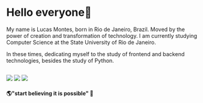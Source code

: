 # Hello everyone👋

My name is Lucas Montes, born in Rio de Janeiro, Brazil. Moved by the power of creation and transformation of technology. I am currently studying Computer Science at the State University of Rio de Janeiro. 

In these times, dedicating myself to the study of frontend and backend technologies, besides the study of Python.



##
<div> 
  <a href = "mailto:lucas.montes.lm@gmail.com"><img src="https://img.shields.io/badge/-Gmail-%23333?style=for-the-badge&logo=gmail&logoColor=white" target="_blank"></a>
  <a href="https://www.linkedin.com/in/lucasmontes/" target="_blank"><img src="https://img.shields.io/badge/-LinkedIn-%230077B5?style=for-the-badge&logo=linkedin&logoColor=white" target="_blank"></a>
   <a href="https://www.instagram.com/lucas_montes10/" target="_blank"><img src="https://img.shields.io/badge/-Instagram-%23E4405F?style=for-the-badge&logo=instagram&logoColor=white" target="_blank"></a>

</div>
  
#### 🌎"start believing it is possible" 💪


